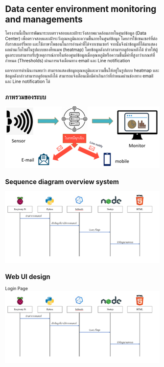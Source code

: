 # Data center environment monitoring and managements
<p> โครงงานนี้เป็นการพัฒนาระบบตรวจสอบและเฝ้าระวังสภาพแวดล้อมภายในศูนย์ข้อมูล (Data Center) เพื่อตรวจสอบและเฝ้าระวังอุณหภูมิและความชื้นภายในศูนย์ข้อมูล โดยการใช้เซนเซอร์ที่ต่อกับราสเบอร์รี่พาย และใช้ภาษาไพธอนในการอ่านค่าที่ได้จากเซนเซอร์ จากนั้นจึงนำข้อมูลที่ได้มาแสดงผลผ่านเว็บไซต์ในรูปแบบของฮีทแมพ (heatmap) โดยข้อมูลดังกล่าวสามารถดูย้อนหลังได้ ช่วยให้ผู้ดูแลระบบสามารถรับรู้เหตุการณ์ภายในห้องศูนย์ข้อมูลเมื่ออุณหภูมิหรือความชื้นมีค่าที่สูงกว่าเกณฑ์ที่กำหนด (Thresholds) ผ่านการแจ้งเตือนทาง email และ Line notification </p>
<p> ผลจากการดำเนินงานพบว่า สามารถแสดงข้อมูลอุณหภูมิและความชื้นให้อยู่ในรูปแบบ heatmap และข้อมูลดังกล่าวสามารถดูย้อนหลังได้ สามารถแจ้งเตือนเมื่อมีค่าเกินกว่าที่กำหนดผ่านช่องทาง email และ Line notification ได้ </p>

## ภาพรวมของระบบ
![](/asset/1.png)
## Sequence diagram overview system
![](/asset/2.png)
## Web UI design

Login Page
![](/asset/2.png)
